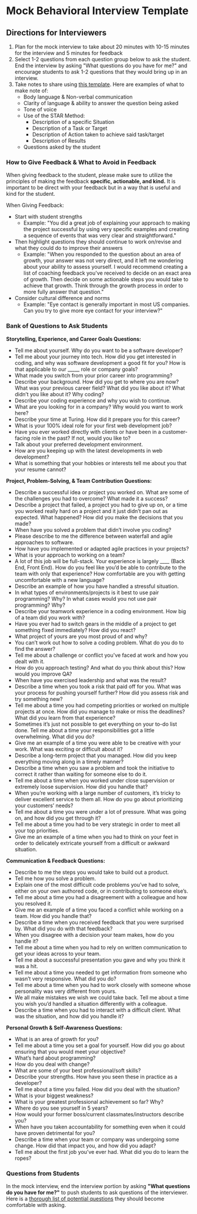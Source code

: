 # Mock Behavioral Interview Template

## Directions for Interviewers

1. Plan for the mock interview to take about 20 minutes with 10-15 minutes for the interview and 5 minutes for feedback
2. Select 1-2 questions from each question group below to ask the student. End the interview by asking "What questions do you have for me?" and encourage students to ask 1-2 questions that they would bring up in an interview.
3. Take notes to share using [this template](https://docs.google.com/document/d/1VnRQV82X9PvVt2lHOUqhp-8kR4BnamgM5vNjujnB2mk/edit?usp=sharing). Here are examples of what to make note of:
    * Body language & Non-verbal communication
    * Clarity of language & ability to answer the question being asked
    * Tone of voice
    * Use of the STAR Method:
        * Description of a specific Situation
        * Description of a Task or Target 
        * Description of Action taken to achieve said task/target
        * Description of Results
    * Questions asked by the student

### How to Give Feedback & What to Avoid in Feedback
When giving feedback to the student, please make sure to utilize the principles of making the feedback **specific, actionable, and kind.** It is important to be direct with your feedback but in a way that is useful and kind for the student.

When Giving Feedback:
* Start with student strengths
   * Example: "You did a great job of explaining your approach to making the project successful by using very specific examples and creating a sequence of events that was very clear and straightforward."
* Then highlight questions they should continue to work on/revise and what they could do to improve their answers
   * Example: "When you responded to the question about an area of growth, your answer was not very direct, and it left me wondering about your ability to assess yourself. I would recommend creating a list of coaching feedback you've received to decide on an exact area of growth. Then decide on some actionable steps you would take to achieve that growth. Think through the growth process in order to more fully answer that question."
* Consider cultural difference and norms
   * Example: "Eye contact is generally important in most US companies. Can you try to give more eye contact for your interview?"

### Bank of Questions to Ask Students
**Storytelling, Experience, and Career Goals Questions:**
* Tell me about yourself. Why do you want to be a software developer?
* Tell me about your journey into tech. How did you get interested in coding, and why was software development a good fit for you? How is that applicable to our _____ role or company goals?
* What made you switch from your prior career into programming? 
* Describe your background. How did you get to where you are now? What was your previous career field? What did you like about it? What didn’t you like about it? Why coding? 
* Describe your coding experience and why you wish to continue.
* What are you looking for in a company? Why would you want to work here?
* Describe your time at Turing. How did it prepare you for this career?
* What is your 100% ideal role for your first web development job?
* Have you ever worked directly with clients or have been in a customer-facing role in the past? If not, would you like to?
* Talk about your preferred development environment.
* How are you keeping up with the latest developments in web development?
* What is something that your hobbies or interests tell me about you that your resume cannot?
 
**Project, Problem-Solving, & Team Contribution Questions:**
* Describe a successful idea or project you worked on. What are some of the challenges you had to overcome? What made it a success?
* Describe a project that failed, a project you had to give up on, or a time you worked really hard on a project and it just didn’t pan out as expected. What happened? How did you make the decisions that you made?
* When have you solved a problem that didn’t involve you coding?
* Please describe to me the difference between waterfall and agile approaches to software.
* How have you implemented or adapted agile practices in your projects?
* What is your approach to working on a team?
* A lot of this job will be full-stack. Your experience is largely ____ (Back End, Front End). How do you feel like you’d be able to contribute to the team with only that experience? How comfortable are you with getting uncomfortable with a new language?
* Describe an example of how you have handled a stressful situation.
* In what types of environments/projects is it best to use pair programming? Why? In what cases would you not use pair programming? Why? 
* Describe your teamwork experience in a coding environment. How big of a team did you work with?
* Have you ever had to switch gears in the middle of a project to get something fixed immediately? How did you react?
* What project of yours are you most proud of and why? 
* You can’t work out how to solve a coding problem. What do you do to find the answer?
* Tell me about a challenge or conflict you've faced at work and how you dealt with it.
* How do you approach testing? And what do you think about this? How would you improve QA?
* When have you exercised leadership and what was the result?
* Describe a time when you took a risk that paid off for you. What was your process for pushing yourself further? How did you assess risk and try something new?
* Tell me about a time you had competing priorities or worked on multiple projects at once. How did you manage to make or miss the deadlines? What did you learn from that experience? 
* Sometimes it’s just not possible to get everything on your to-do list done. Tell me about a time your responsibilities got a little overwhelming. What did you do?
* Give me an example of a time you were able to be creative with your work. What was exciting or difficult about it?
* Describe a long-term project that you managed. How did you keep everything moving along in a timely manner?
* Describe a time when you saw a problem and took the initiative to correct it rather than waiting for someone else to do it.
* Tell me about a time when you worked under close supervision or extremely loose supervision. How did you handle that?
* When you’re working with a large number of customers, it’s tricky to deliver excellent service to them all. How do you go about prioritizing your customers’ needs?
* Tell me about a time you were under a lot of pressure. What was going on, and how did you get through it?
* Tell me about a time you had to be very strategic in order to meet all your top priorities.
* Give me an example of a time when you had to think on your feet in order to delicately extricate yourself from a difficult or awkward situation.

**Communication & Feedback Questions:**
* Describe to me the steps you would take to build out a product.
* Tell me how you solve a problem.
* Explain one of the most difficult code problems you’ve had to solve, either on your own authored code, or in contributing to someone else’s.
* Tell me about a time you had a disagreement with a colleague and how you resolved it.
* Give me an example of a time you faced a conflict while working on a team. How did you handle that?
* Describe a time when you received feedback that you were surprised by. What did you do with that feedback?
* When you disagree with a decision your team makes, how do you handle it?
* Tell me about a time when you had to rely on written communication to get your ideas across to your team.
* Tell me about a successful presentation you gave and why you think it was a hit.
* Tell me about a time you needed to get information from someone who wasn’t very responsive. What did you do?
* Tell me about a time when you had to work closely with someone whose personality was very different from yours.
* We all make mistakes we wish we could take back. Tell me about a time you wish you’d handled a situation differently with a colleague.
* Describe a time when you had to interact with a difficult client. What was the situation, and how did you handle it?

**Personal Growth & Self-Awareness Questions:**
* What is an area of growth for you?
* Tell me about a time you set a goal for yourself. How did you go about ensuring that you would meet your objective?
* What’s hard about programming?
* How do you deal with change?
* What are some of your best professional/soft skills?
* Describe your strengths. How have you seen these in practice as a developer?
* Tell me about a time you failed. How did you deal with the situation?
* What is your biggest weakness?
* What is your greatest professional achievement so far? Why?
* Where do you see yourself in 5 years?
* How would your former boss/current classmates/instructors describe you?
* When have you taken accountability for something even when it could have proven detrimental for you?
* Describe a time when your team or company was undergoing some change. How did that impact you, and how did you adapt?
* Tell me about the first job you’ve ever had. What did you do to learn the ropes?

### Questions from Students
In the mock interview, end the interview portion by asking **"What questions do you have for me?"** to push students to ask questions of the interviewer. Here is a [thorough list of potential questions](https://yangshun.github.io/tech-interview-handbook/questions-to-ask/) they should become comfortable with asking.
